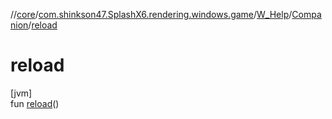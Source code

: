 //[core](../../../../index.md)/[com.shinkson47.SplashX6.rendering.windows.game](../../index.md)/[W_Help](../index.md)/[Companion](index.md)/[reload](reload.md)

# reload

[jvm]\
fun [reload](reload.md)()
